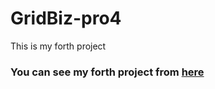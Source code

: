 # GridBiz-pro4
This is my forth project

### You can see my forth project from [here](https://saifhayek.github.io/GridBiz-pro4/)
